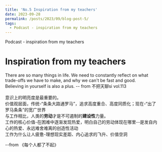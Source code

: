 ```yaml
---
title: 'No.5 Inspiration from my teachers'
date: 2023-09-28
permalink: /posts/2023/09/blog-post-5/
tags:
  - Podcast - inspiration from my teachers
---
```


Podcast - inspiration from my teachers

# Inspiration from my teachers
There are so many things in life. We need to constantly reflect on what trade-offs we have to make, and why we can't be fast and good.<br>
Believing in yourself is also a plus. -- from 不把天聊si vol.113<br><br>
意识上的明亮度是最重要的。<br>
价值观层面，传统-“条条大路通罗马”，追求高度重合、高度同质化；现在-“出了罗马条条”的宽广世界<br>
与工作相比，人类的**劳动**才是不可遏制的**建设性**力量。<br>
工作的核心价值-在困难中逐渐发现热爱，明白自己的劳动体现在哪里--是发自内心的热爱、永远难舍难离的创造性活动<br>
工作为什么让人疲惫-理想现实差距、内心追求的飞升、价值空洞<br>

--from 《每个人都了不起》



